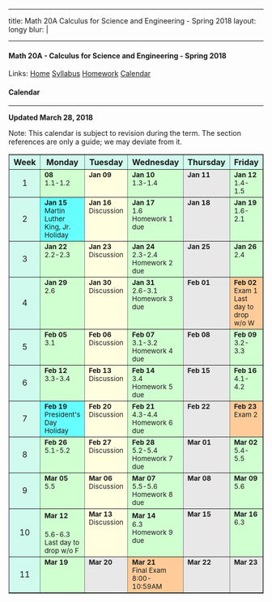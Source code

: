 
---  

title: Math 20A Calculus for Science and Engineering - Spring 2018
layout: longy
blur: |

---  

#### Math 20A - Calculus for Science and Engineering - Spring 2018  
  Links: [Home][math20aHome]    [Syllabus][math20aSyl]    [Homework][math20aHW]    [Calendar][math20aCal]
    
   [math20aHome]:http://thanghuynh.org/teaching/math20a_s18.html
   [math20aSyl]:http://thanghuynh.org/teaching/math20a_syllabus.html
   [math20aHW]:http://thanghuynh.org/teaching/math20a_hw.html  
   [math20aCal]:http://thanghuynh.org/teaching/math20a_calendar.html

#### Calendar    
---  


**Updated March 28, 2018**

Note: This calendar is subject to revision during the term. The section references are only a guide; we may deviate from it.  

<center>           
<table bgcolor="#D0FAEE" cellpadding="5" cellspacing="0" border="1">
<tbody>
<tr>
    <th width="10%">Week</th>
    <th width="18%">Monday</th>
    <th width="18%">Tuesday</th>
    <th width="18%">Wednesday</th>
    <th width="18%">Thursday</th>
    <th width="18%">Friday</th>
</tr>

<tr>
    <td align="center">1<br></td>
    <td valign="top" bgcolor="#d0ffd0"><b><small> 08</small></b>
        <div align="left"><small>1.1-1.2 <br></small></div></td>
    <td valign="top" bgcolor="#ffffe0"><b><small>Jan 09</small></b>
		<div align="left"><small></small></div></td>
    <td valign="top" bgcolor="#d0ffd0"><b><small>Jan 10</small></b>
        <div align="left"><small>1.3-1.4 <br></small>
	<td valign="top" bgcolor="#E8E8E8"><b><small>Jan 11</small></b>
		<div align="left"><small></small></div></td>
    <td valign="top" bgcolor="#d0ffd0"><b><small>Jan 12</small></b>
        <div align="left"><small>1.4-1.5 <br></small></div></td>
</tr>

<tr>
    <td align="center">2<br></td>
    <td valign="top" bgcolor="#66ffff"><b><small>Jan 15</small></b>
        <div align="left"><small>Martin Luther King, Jr. <br>Holiday</small></div></td>
    <td valign="top" bgcolor="#ffffe0"><b><small>Jan 16</small></b>
		<div align="left"><small>Discussion</small></div></td>
    <td valign="top" bgcolor="#d0ffd0"><b><small>Jan 17</small></b>
        <div align="left"><small>1.6 <br>Homework 1 due</small></div></td>
	<td valign="top" bgcolor="#E8E8E8"><b><small>Jan 18</small></b>
		<div align="left"><small></small></div></td>
    <td valign="top" bgcolor="#d0ffd0"><b><small>Jan 19</small></b>
        <div align="left"><small>1.6-2.1 <br></small></div></td>
</tr>

<tr>
    <td align="center">3<br></td>
    <td valign="top" bgcolor="#d0ffd0"><b><small>Jan 22</small></b>
        <div align="left"><small>2.2-2.3 <br></small></div></td>
    <td valign="top" bgcolor="#ffffe0"><b><small>Jan 23</small></b>
		<div align="left"><small>Discussion<br></small></div></td>
    <td valign="top" bgcolor="#d0ffd0"><b><small>Jan 24</small></b>
        <div align="left"><small>2.3-2.4 <br>Homework 2 due</small></div></td>
	<td valign="top" bgcolor="#E8E8E8"><b><small>Jan 25</small></b>
		<div align="left"><small></small></div></td>
    <td valign="top" bgcolor="#d0ffd0"><b><small>Jan 26</small></b>
        <div align="left"><small>2.4 <br></small></div></td>
</tr>

<tr>
    <td align="center">4<br></td>
    <td valign="top" bgcolor="#d0ffd0"><b><small>Jan 29</small></b>
        <div align="left"><small>2.6<br></small></div></td>
	<td valign="top" bgcolor="#ffffe0"><b><small>Jan 30</small></b>
		<div align="left"><small>Discussion</small></div></td>
    <td valign="top" bgcolor="#d0ffd0"><b><small>Jan 31</small></b>
        <div align="left"><small>2.6-3.1 <br>Homework 3 due</small></div></td>
	<td valign="top" bgcolor="#E8E8E8"><b><small>Feb 01</small></b>
		<div align="left"><small></small></div></td>
    <td valign="top" bgcolor="#FFCC99"><b><small>Feb 02</small></b>
		<div align="left"><small>Exam 1 <br>Last day to drop w/o W</small></div></td>
</tr>

<tr>
    <td align="center">5<br></td>
    <td valign="top" bgcolor="#d0ffd0"><b><small>Feb 05</small></b>
        <div align="left"><small>3.1 <br></small></div></td>
    <td valign="top" bgcolor="#ffffe0"><b><small>Feb 06</small></b>
		<div align="left"><small>Discussion</small></div></td>
    <td valign="top" bgcolor="#d0ffd0"><b><small>Feb 07</small></b>
        <div align="left"><small>3.1-3.2 <br>Homework 4 due</small></div></td>
	<td valign="top" bgcolor="#E8E8E8"><b><small>Feb 08</small></b>
		<div align="left"><small></small></div></td>
    <td valign="top" bgcolor="#d0ffd0"><b><small>Feb 09</small></b>
        <div align="left"><small>3.2-3.3 <br></small></div></td>
</tr>

<tr>
    <td align="center">6<br></td>
    <td valign="top" bgcolor="#d0ffd0"><b><small>Feb 12</small></b>
        <div align="left"><small>3.3-3.4 <br></small></div></td>
    <td valign="top" bgcolor="#ffffe0"><b><small>Feb 13</small></b>
		<div align="left"><small>Discussion<br></small></div></td>
    <td valign="top" bgcolor="#d0ffd0"><b><small>Feb 14</small></b>
        <div align="left"><small>3.4 <br>Homework 5 due</small></div></td>
	<td valign="top" bgcolor="#E8E8E8"><b><small>Feb 15</small></b>
		<div align="left"><small></small></div></td>
    <td valign="top" bgcolor="#d0ffd0"><b><small>Feb 16</small></b>
		<div align="left"><small>4.1-4.2<br></small></div></td>
</tr>

<tr>
    <td align="center">7<br></td>
    <td valign="top" bgcolor="#66ffff"><b><small>Feb 19</small></b>
        <div align="left"><small>President's Day <br>Holiday<br></small></div></td>
    <td valign="top" bgcolor="#ffffe0"><b><small>Feb 20</small></b>
		<div align="left"><small>Discussion<br></small></div></td>
    <td valign="top" bgcolor="#d0ffd0"><b><small>Feb 21</small></b>
		<div align="left"><small>4.3-4.4 <br>Homework 6 due</small></div></td>
	<td valign="top" bgcolor="#E8E8E8"><b><small>Feb 22</small></b>
		<div align="left"><small></small></div></td>
    <td valign="top" bgcolor="#FFCC99"><b><small>Feb 23</small></b>
		<div align="left"><small>Exam 2 <br></small></div></td>
</tr>

<tr>
    <td align="center">8<br></td>
    <td valign="top" bgcolor="#d0ffd0"><b><small>Feb 26</small></b>
        <div align="left"><small>5.1-5.2<br></small></div></td>
    <td valign="top" bgcolor="#ffffe0"><b><small>Feb 27</small></b>
		<div align="left"><small>Discussion</small></div></td>
    <td valign="top" bgcolor="#d0ffd0"><b><small>Feb 28</small></b>
        <div align="left"><small>5.2-5.4 <br>Homework 7 due</small></div></td>
	<td valign="top" bgcolor="#E8E8E8"><b><small>Mar 01</small></b>
		<div align="left"><small></small></div></td>
    <td valign="top" bgcolor="#d0ffd0"><b><small>Mar 02</small></b>
		<div align="left"><small>5.4-5.5</small></div></td>
</tr>

<tr>
    <td align="center">9<br></td>
    <td valign="top" bgcolor="#d0ffd0"><b><small>Mar 05</small></b>
		<div align="left"><small>5.5 <br></small></div></td>
    <td valign="top" bgcolor="#ffffe0"><b><small>Mar 06</small></b>
		<div align="left"><small>Discussion</small></div></td>
    <td valign="top" bgcolor="#d0ffd0"><b><small>Mar 07</small></b>
        <div align="left"><small>5.5-5.6 <br>Homework 8 due</small></div></td>
	<td valign="top" bgcolor="#E8E8E8"><b><small>Mar 08</small></b>
        <div align="left"><small></small></div></td>
    <td valign="top" bgcolor="#d0ffd0"><b><small>Mar 09</small></b>
        <div align="left"><small>5.6 <br></small></div></td>
</tr>

<tr>
    <td align="center">10</td>
    <td valign="top" bgcolor="#d0ffd0"><small><b>Mar 12</b></small>
        <div align="left"><small>5.6-6.3 <br>Last day to drop w/o F</small></div></td>
    <td valign="top" bgcolor="#ffffe0"><b><small>Mar 13</small></b>
		<div align="left"><small>Discussion<br></small></div></td>
    <td valign="top" bgcolor="#d0ffd0"><b><small>Mar 14</small></b>
        <div align="left"><small>6.3 <br>Homework 9 due</small></div></td>
	<td valign="top" bgcolor="#E8E8E8"><b><small>Mar 15</small></b>
		<div align="left"><small></small></div></td>
    <td valign="top" bgcolor="#d0ffd0"><b><small>Mar 16</small></b>
        <div align="left"><small>6.3 <br></small></div></td>
</tr>

<tr>
    <td align="center">11</td>
    <td valign="top" bgcolor="#d0ffd0"><b><small>Mar 19</small></b>
	    <div align="left"><small></small></div></td>
	<td valign="top" bgcolor="#E8E8E8"><b><small>Mar 20</small></b></td>
    <td valign="top" bgcolor="#FFCC99"><b><small>Mar 21</small></b>
	    <div align="left"><small>Final Exam <br>8:00-10:59AM</small></div></td>
    <td valign="top" bgcolor="#E8E8E8"><b><small>Mar 22</small></b></td>
    <td valign="top" bgcolor="#E8E8E8"><b><small>Mar 23</small></b></td>
</tr>  





